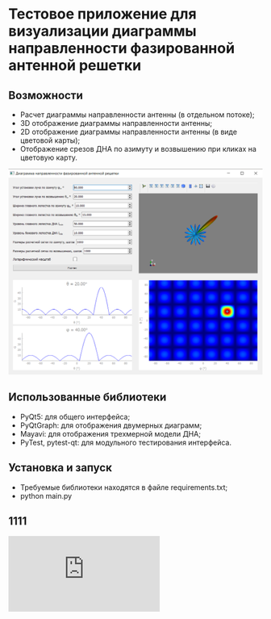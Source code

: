 # Тестовое приложение для визуализации диаграммы направленности фазированной антенной решетки

## Возможности
* Расчет диаграммы направленности антенны (в отдельном потоке);
* 3D отображение диаграммы направленности антенны;
* 2D отображение диаграммы направленности антенны (в виде цветовой карты);
* Отображение срезов ДНА по азимуту и возвышению при кликах на цветовую карту.

![скриншот](./screens/screen.png)

## Использованные библиотеки
* PyQt5: для общего интерфейса;
* PyQtGraph: для отображения двумерных диаграмм;
* Mayavi: для отображения трехмерной модели ДНА;
* PyTest, pytest-qt: для модульного тестирования интерфейса.

## Установка и запуск
* Требуемые библиотеки находятся в файле requirements.txt;
* python main.py

## 1111
![formula](https://www.codecogs.com/eqnedit.php?latex=G%20%3D%20%5Clvert%5C%20%5Ccos%5Cfrac%7B%5Cpi%20(%5Cphi%20-%20%5Cphi_s)%5Ccos%5Cphi_s%7D%7B2%20%5Cphi_0%7D%20cos%5Cfrac%7B%5Cpi%20(%5Ctheta-%5Ctheta_s)%5Ccos%5Ctheta_s%7D%7B2%20%5Ctheta_0%7D%20%5Crvert%20%5Ccdot%20l(%5Cphi%2C%20%5Ctheta)#0)
